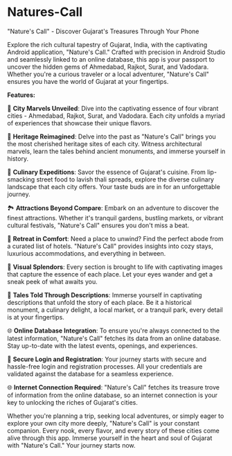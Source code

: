 # Natures-Call
"Nature's Call" - Discover Gujarat's Treasures Through Your Phone

Explore the rich cultural tapestry of Gujarat, India, with the captivating Android application, "Nature's Call." Crafted with precision in Android Studio and seamlessly linked to an online database, this app is your passport to uncover the hidden gems of Ahmedabad, Rajkot, Surat, and Vadodara. Whether you're a curious traveler or a local adventurer, "Nature's Call" ensures you have the world of Gujarat at your fingertips.

**Features:**

🌆 **City Marvels Unveiled**: Dive into the captivating essence of four vibrant cities - Ahmedabad, Rajkot, Surat, and Vadodara. Each city unfolds a myriad of experiences that showcase their unique flavors.

🏰 **Heritage Reimagined**: Delve into the past as "Nature's Call" brings you the most cherished heritage sites of each city. Witness architectural marvels, learn the tales behind ancient monuments, and immerse yourself in history.

🍲 **Culinary Expeditions**: Savor the essence of Gujarat's cuisine. From lip-smacking street food to lavish thali spreads, explore the diverse culinary landscape that each city offers. Your taste buds are in for an unforgettable journey.

🏞️ **Attractions Beyond Compare**: Embark on an adventure to discover the finest attractions. Whether it's tranquil gardens, bustling markets, or vibrant cultural festivals, "Nature's Call" ensures you don't miss a beat.

🏨 **Retreat in Comfort**: Need a place to unwind? Find the perfect abode from a curated list of hotels. "Nature's Call" provides insights into cozy stays, luxurious accommodations, and everything in between.

📸 **Visual Splendors**: Every section is brought to life with captivating images that capture the essence of each place. Let your eyes wander and get a sneak peek of what awaits you.

📜 **Tales Told Through Descriptions**: Immerse yourself in captivating descriptions that unfold the story of each place. Be it a historical monument, a culinary delight, a local market, or a tranquil park, every detail is at your fingertips.

🌐 **Online Database Integration**: To ensure you're always connected to the latest information, "Nature's Call" fetches its data from an online database. Stay up-to-date with the latest events, openings, and experiences.

🔐 **Secure Login and Registration**: Your journey starts with secure and hassle-free login and registration processes. All your credentials are validated against the database for a seamless experience.

🌐 **Internet Connection Required**: "Nature's Call" fetches its treasure trove of information from the online database, so an internet connection is your key to unlocking the riches of Gujarat's cities.

Whether you're planning a trip, seeking local adventures, or simply eager to explore your own city more deeply, "Nature's Call" is your constant companion. Every nook, every flavor, and every story of these cities come alive through this app. Immerse yourself in the heart and soul of Gujarat with "Nature's Call." Your journey starts now.
